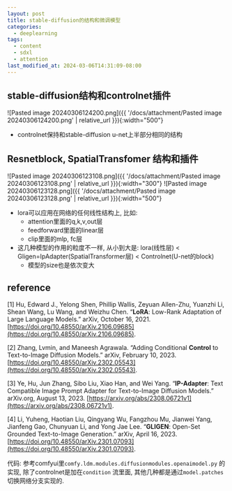 ```yaml
---
layout: post
title: stable-diffusion的结构和微调模型
categories:
  - deeplearning
tags:
  - content
  - sdxl
  - attention
last_modified_at: 2024-03-06T14:31:09-08:00
---
```

## stable-diffusion结构和controlnet插件

![Pasted image 20240306124200.png]({{ '/docs/attachment/Pasted image 20240306124200.png' | relative_url }}){:width="500"} 

- controlnet保持和stable-diffusion u-net上半部分相同的结构

## Resnetblock, SpatialTransfomer 结构和插件

![Pasted image 20240306123108.png]({{ '/docs/attachment/Pasted image 20240306123108.png' | relative_url }}){:width="300"} ![Pasted image 20240306123128.png]({{ '/docs/attachment/Pasted image 20240306123128.png' | relative_url }}){:width="500"}

- lora可以应用在网络的任何线性结构上, 比如:
	- attention里面的q,k,v,out层
	- feedforward里面的linear层
	- clip里面的mlp, fc层
- 这几种模型的作用的粒度不一样, 从小到大是: lora(线性层) < Gligen=IpAdapter(SpatialTransformer层) < Controlnet(U-net的block)
	- 模型的size也是依次变大


## reference 
<span id="ref"></span>
[1] Hu, Edward J., Yelong Shen, Phillip Wallis, Zeyuan Allen-Zhu, Yuanzhi Li, Shean Wang, Lu Wang, and Weizhu Chen. “**LoRA**: Low-Rank Adaptation of Large Language Models.” arXiv, October 16, 2021. [https://doi.org/10.48550/arXiv.2106.09685](https://doi.org/10.48550/arXiv.2106.09685).

[2] Zhang, Lvmin, and Maneesh Agrawala. “Adding Conditional **Control** to Text-to-Image Diffusion Models.” arXiv, February 10, 2023. [https://doi.org/10.48550/arXiv.2302.05543](https://doi.org/10.48550/arXiv.2302.05543).

[3] Ye, Hu, Jun Zhang, Sibo Liu, Xiao Han, and Wei Yang. “**IP-Adapter**: Text Compatible Image Prompt Adapter for Text-to-Image Diffusion Models.” arXiv.org, August 13, 2023. [https://arxiv.org/abs/2308.06721v1](https://arxiv.org/abs/2308.06721v1).

[4] Li, Yuheng, Haotian Liu, Qingyang Wu, Fangzhou Mu, Jianwei Yang, Jianfeng Gao, Chunyuan Li, and Yong Jae Lee. “**GLIGEN**: Open-Set Grounded Text-to-Image Generation.” arXiv, April 16, 2023. [https://doi.org/10.48550/arXiv.2301.07093](https://doi.org/10.48550/arXiv.2301.07093).

代码: 参考comfyui里`comfy.ldm.modules.diffusionmodules.openaimodel.py` 的实现, 除了controlnet是加在`condition` 流里面, 其他几种都是通过`model.patches` 切换网络分支实现的. 

